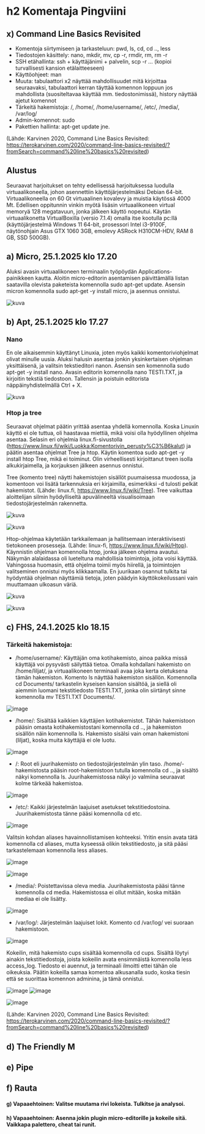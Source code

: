 # h2 Komentaja Pingviini

## x) Command Line Basics Revisited

- Komentoja siirtymiseen ja tarkasteluun: pwd, ls, cd, cd .., less
- Tiedostojen käsittely: nano, mkdir, mv, cp -r, rmdir, rm, rm -r
- SSH etähallinta: ssh + käyttäjänimi + palvelin, scp -r ... (kopioi turvallisesti kansion etälaitteeseen)
- Käyttöohjeet: man
- Muuta: tabulaattori x2 näyttää mahdollisuudet mitä kirjoittaa seuraavaksi, tabulaattori kerran täyttää komennon loppuun jos mahdollista (suositeltavaa käyttää mm. tiedostonimissä), history näyttää ajetut komennot
- Tärkeitä hakemistoja: /, /home/, /home/username/, /etc/, /media/, /var/log/
- Admin-komennot: sudo
- Pakettien hallinta: apt-get update jne.

(Lähde: Karvinen 2020, Command Line Basics Revisited: https://terokarvinen.com/2020/command-line-basics-revisited/?fromSearch=command%20line%20basics%20revisited)


## Alustus

Seuraavat harjoitukset on tehty edellisessä harjoituksessa luodulla virtuaalikoneella, johon asennettiin käyttöjärjestelmäksi Debian 64-bit. Virtuaalikoneella on 60 Gt virtuaalinen kovalevy ja muistia käytössä 4000 Mt. Edellisen oppitunnin vinkin myötä lisäsin virtuaalikoneen virtual memoryä 128 megatavuun, jonka jälkeen käyttö nopeutui. Käytän virtuaalikonetta VirtualBoxilla (versio 7.1.4) omalla itse kootulla pc:llä (käyttöjärjestelmä Windows 11 64-bit, prosessori Intel i3-9100F, näytönohjain Asus GTX 1060 3GB, emolevy ASRock H310CM-HDV, RAM 8 GB, SSD 500GB). 


## a) Micro, 25.1.2025 klo 17.20

Aluksi avasin virtuaalikoneen terminaalin työpöydän Applications-painikkeen kautta. Aloitin micro-editorin asentamisen päivittämällä listan saatavilla olevista paketeista komennolla sudo apt-get update. Asensin micron komennolla sudo apt-get -y install micro, ja asennus onnistui.

![kuva](https://github.com/user-attachments/assets/1e20fd36-94ca-421b-a2e8-13f73faeb179)



## b) Apt, 25.1.2025 klo 17.27

### Nano

En ole aikaisemmin käyttänyt Linuxia, joten myös kaikki komentoriviohjelmat olivat minulle uusia. Aluksi halusin asentaa jonkin yksinkertaisen ohjelman yksittäisenä, ja valitsin tekstieditori nanon. Asensin sen komennolla sudo apt-get -y install nano. Avasin editorin komennolla nano TESTI.TXT, ja kirjoitin tekstiä tiedostoon. Tallensin ja poistuin editorista näppäinyhdistelmällä Ctrl + X. 

![kuva](https://github.com/user-attachments/assets/e33118d5-4d43-4f05-a3f2-efd068aa3977)


### Htop ja tree

Seuraavat ohjelmat päätin yrittää asentaa yhdellä komennolla. Koska Linuxin käyttö ei ole tuttua, oli haastavaa miettiä, mikä voisi olla hyödyllinen ohjelma asentaa. Selasin eri ohjelmia linux.fi-sivustolla (https://www.linux.fi/wiki/Luokka:Komentorivin_perusty%C3%B6kalut) ja päätin asentaa ohjelmat Tree ja htop. Käytin komentoa sudo apt-get -y install htop Tree, mikä ei toiminut. Olin virheellisesti kirjoittanut treen isolla alkukirjaimella, ja korjauksen jälkeen asennus onnistui.

Tree (komento tree) näytti hakemistojen sisällöt puumaisessa muodossa, ja komentoon voi lisätä tarkennuksia eri kirjaimilla, esimerkiksi -d tulosti pelkät hakemistot. (Lähde: linux.fi, https://www.linux.fi/wiki/Tree). Tree vaikuttaa aloittelijan silmin hyödylliseltä apuvälineeltä visualisoimaan tiedostojärjestelmän rakennetta. 


![kuva](https://github.com/user-attachments/assets/787e62cd-1e7a-4854-8689-00f333d10ebe)


![kuva](https://github.com/user-attachments/assets/b9f193dd-afe0-4033-af25-66a18267689b)


Htop-ohjelmaa käytetään tarkkailemaan ja hallitsemaan interaktiivisesti tietokoneen prosesseja. (Lähde: linux-fi,  https://www.linux.fi/wiki/Htop).
Käynnistin ohjelman komennolla htop, jonka jälkeen ohjelma avautui. Näkymän alalaidassa oli lueteltuna mahdollisia toimintoja, joita voisi käyttää. Vahingossa huomasin, että ohjelma toimii myös hiirellä, ja toimintojen valitseminen onnistui myös klikkaamalla. En juurikaan osannut tulkita tai hyödyntää ohjelman näyttämiä tietoja, joten päädyin käyttökokeilussani vain muuttamaan ulkoasun väriä.


![kuva](https://github.com/user-attachments/assets/42d30c5d-dc99-473d-9130-7daae804eacd)


![kuva](https://github.com/user-attachments/assets/2547c24d-d8ad-408f-8861-4f78abfd773a)



## c) FHS, 24.1.2025 klo 18.15

### Tärkeitä hakemistoja:

- /home/username/: Käyttäjän oma kotihakemisto, ainoa paikka missä käyttäjä voi pysyvästi säilyttää tietoa. Omalla kohdallani hakemisto on /home/liljat/, ja virtuaalikoneen terminaali avaa joka kerta oletuksena tämän hakemiston. Komento ls näyttää hakemiston sisällön. Komennolla cd Documents/ tarkastelin kyseisen kansion sisältöä, ja siellä oli aiemmin luomani tekstitiedosto TESTI.TXT, jonka olin siirtänyt sinne komennolla mv TESTI.TXT Documents/.

![image](https://github.com/user-attachments/assets/da1f9e6c-f923-45d3-8d20-67c821bc2f4f)


- /home/: Sisältää kaikkien käyttäjien kotihakemistot. Tähän hakemistoon pääsin omasta kotihakemistostani komennolla cd .., ja hakemiston sisällön näin komennolla ls. Hakemisto sisälsi vain oman hakemistoni (liljat), koska muita käyttäjiä ei ole luotu.

![image](https://github.com/user-attachments/assets/59f97b5c-da28-4081-87a3-cb5210a5f193)


- /: Root eli juurihakemisto on tiedostojärjestelmän ylin taso. /home/-hakemistosta pääsin root-hakemistoon tutulla komennolla cd .., ja sisältö näkyi komennolla ls. Juurihakemistossa näkyi jo valmiina seuraavat kolme tärkeää hakemistoa.

![image](https://github.com/user-attachments/assets/1eb6dcfd-7773-4f7d-bec9-00cd8abf0744)


- /etc/: Kaikki järjestelmän laajuiset asetukset tekstitiedostoina. Juurihakemistosta tänne pääsi komennolla cd etc.

![image](https://github.com/user-attachments/assets/20015f6b-1732-4e35-a1d9-13c7097b7952)

Valitsin kohdan aliases havainnollistamisen kohteeksi. Yritin ensin avata tätä komennolla cd aliases, mutta kyseessä olikin tekstitiedosto, ja sitä pääsi tarkastelemaan komennolla less aliases.

![image](https://github.com/user-attachments/assets/71b8b40b-2c79-4d54-8098-42ac942fd3cd)


![image](https://github.com/user-attachments/assets/f2263ab6-0b7e-4858-8671-36c77a382f14)


- /media/: Poistettavissa oleva media. Juurihakemistosta pääsi tänne komennolla cd media. Hakemistossa ei ollut mitään, koska mitään mediaa ei ole lisätty.

![image](https://github.com/user-attachments/assets/8ac8e3b1-31a3-4ceb-8a36-5ef3bd179cb8)

- /var/log/: Järjestelmän laajuiset lokit. Komento cd /var/log/ vei suoraan hakemistoon.

![image](https://github.com/user-attachments/assets/43e771a8-5a3b-4c55-8a0f-11fb1eeb9b3a)

Kokeilin, mitä hakemisto cups sisältää komennolla cd cups. Sisältä löytyi ainakin tekstitiedostoja, joista kokeilin avata ensimmäistä komennolla less access_log. Tiedosto ei auennut, ja terminaali ilmoitti ettei tähän ole oikeuksia. Päätin kokeilla samaa komentoa alkusanalla sudo, koska tiesin että se suorittaa komennon adminina, ja tämä onnistui.

![image](https://github.com/user-attachments/assets/4aaf4dd6-52ab-4040-876c-d74a7f9b1ee2)
![image](https://github.com/user-attachments/assets/08525b43-8b7b-4b8d-8af8-fbb4cce7d408)

![image](https://github.com/user-attachments/assets/eba9d1cf-769f-47d1-ad4d-cf66c02ff9e6)




(Lähde: Karvinen 2020, Command Line Basics Revisited: https://terokarvinen.com/2020/command-line-basics-revisited/?fromSearch=command%20line%20basics%20revisited)


## d) The Friendly M


## e) Pipe


## f) Rauta


#### g) Vapaaehtoinen: Valitse muutama rivi lokeista. Tulkitse ja analysoi.
#### h) Vapaaehtoinen: Asenna jokin plugin micro-editorille ja kokeile sitä. Vaikkapa palettero, cheat tai runit.

